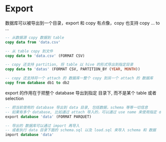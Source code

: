 # Export
数据库可以被导出到一个目录，export 和 copy 有点像，copy 也支持 copy ... to ...
```sql
-- 从数据源 copy 数据到 table
copy data from 'data.csv'

-- 从 table copy 到文件
copy data to 'data.csv' (FORMAT CSV)

-- copy 还支持 partition, 将 table 以 hive 的形式导出到指定目录
copy data to 'datas' (FORMAT CSV, PARTITION_BY (YEAR, MONTH))

-- copy 还支持将一个 attach 的 数据库一整个 copy 到另一个 attach 的 数据库
copy from database db1 to db2
```
export 的作用在于把整个 database 导出到指定 目录下, 而不是某个 table 或者 selection
```sql
-- 把当前使用的 database 导出到 data 目录, 包括数据，schema 等等一切信息
-- 如果有多个 database, 比如通过 attach 导入的，可以通过 use name 来使用指定 db
export database 'data' (FORMAT PARQUET)

-- 导出的 数据库可以通过 import 再导入
-- 或者执行 data 目录下面的 schema.sql 以及 load.sql 来导入 schema 和 数据
import database 'data'
```